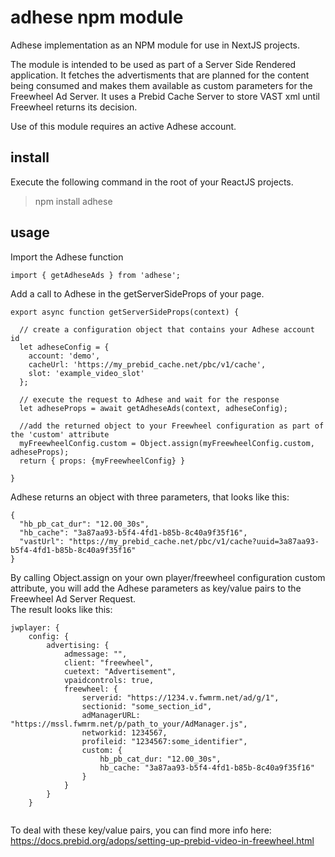 # adhese npm module
Adhese implementation as an NPM module for use in NextJS projects.

The module is intended to be used as part of a Server Side Rendered application. It fetches the advertisments that are planned for the content being consumed and makes them available as custom parameters for the Freewheel Ad Server. It uses a Prebid Cache Server to store VAST xml until Freewheel returns its decision.

Use of this module requires an active Adhese account.

## install
Execute the following command in the root of your ReactJS projects.
> npm install adhese

## usage
Import the Adhese function
```
import { getAdheseAds } from 'adhese';
```
Add a call to Adhese in the getServerSideProps of your page.

```
export async function getServerSideProps(context) {  

  // create a configuration object that contains your Adhese account id
  let adheseConfig = {
    account: 'demo',
    cacheUrl: 'https://my_prebid_cache.net/pbc/v1/cache',
    slot: 'example_video_slot'
  };
  
  // execute the request to Adhese and wait for the response
  let adheseProps = await getAdheseAds(context, adheseConfig);
  
  //add the returned object to your Freewheel configuration as part of the 'custom' attribute
  myFreewheelConfig.custom = Object.assign(myFreewheelConfig.custom, adheseProps);
  return { props: {myFreewheelConfig} }

}
```

Adhese returns an object with three parameters, that looks like this:

```
{
  "hb_pb_cat_dur": "12.00_30s",
  "hb_cache": "3a87aa93-b5f4-4fd1-b85b-8c40a9f35f16",
  "vastUrl": "https://my_prebid_cache.net/pbc/v1/cache?uuid=3a87aa93-b5f4-4fd1-b85b-8c40a9f35f16"
}
```

By calling Object.assign on your own player/freewheel configuration custom attribute, you will add the Adhese parameters as key/value pairs to the Freewheel Ad Server Request.  
The result looks like this:

```
jwplayer: {
    config: {
        advertising: {
            admessage: "",
            client: "freewheel",
            cuetext: "Advertisement",
            vpaidcontrols: true,
            freewheel: {
                serverid: "https://1234.v.fwmrm.net/ad/g/1",
                sectionid: "some_section_id",
                adManagerURL: "https://mssl.fwmrm.net/p/path_to_your/AdManager.js",
                networkid: 1234567,
                profileid: "1234567:some_identifier",
                custom: {
                    hb_pb_cat_dur: "12.00_30s",
                    hb_cache: "3a87aa93-b5f4-4fd1-b85b-8c40a9f35f16"
                }
            }
        }
    }


```

To deal with these key/value pairs, you can find more info here: https://docs.prebid.org/adops/setting-up-prebid-video-in-freewheel.html

